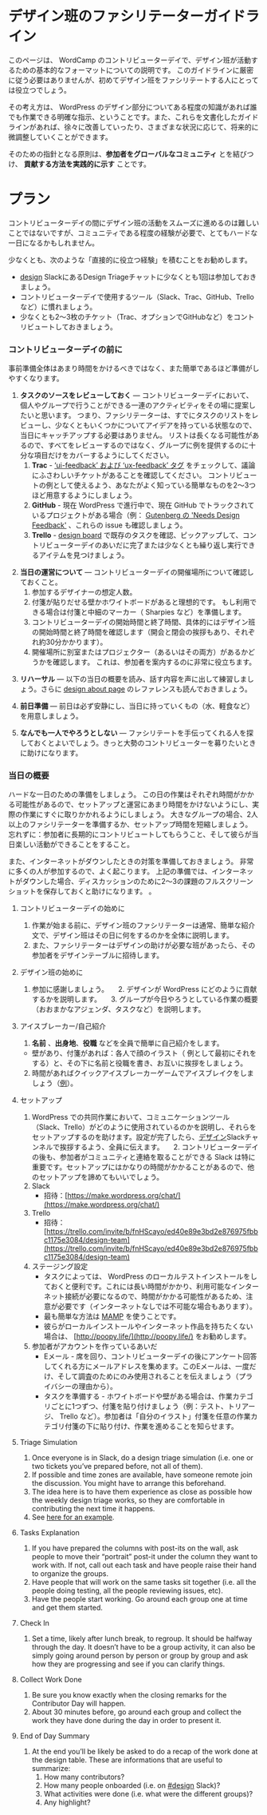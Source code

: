 <!-- # Design Table Facilitator Guidelines -->
# デザイン班のファシリテーターガイドライン

<!-- This page outlines a baseline format to run the Design Table during WordCamp Contributor Days. It’s not meant to be followed strictly, but it’s a useful guideline especially for people that are running the table for the first time. -->
このページは、 WordCamp のコントリビューターデイで、デザイン班が活動するための基本的なフォーマットについての説明です。 このガイドラインに厳密に従う必要はありませんが、初めてデザイン班をファシリテートする人にとっては役立つでしょう。


<!-- The idea is to have clear instructions that anyone with some degree of knowledge of the WordPress design work can follow. Also, having these as a written guideline allows for improvements over time and future tweaks for different contexts. -->
その考え方は、 WordPress のデザイン部分についてある程度の知識があれば誰でも作業できる明確な指示、ということです。また、これらを文書化したガイドラインがあれば、徐々に改善していったり、さまざまな状況に応じて、将来的に微調整していくことができます。

<!-- The guiding principles for this is to have them **connected to the global community** and show them in a **practical way how to contribute**. -->
そのための指針となる原則は、**参加者をグローバルなコミュニティ** とを結びつけ、 **貢献する方法を実践的に示す** ことです。

<!-- # **Plan** -->
# **プラン**

<!-- Facilitating the Design Table work during Contributor Day isn’t a difficult task but takes some experience with the community and it can be very intense on the day. -->
コントリビューターデイの間にデザイン班の活動をスムーズに進めるのは難しいことではないですが、コミュニティである程度の経験が必要で、とてもハードな一日になるかもしれません。

<!-- We suggest to have at least direct experience of these: -->
少なくとも、次のような「直接的に役立つ経験」を積むことをお勧めします。

<!-- *   Have participated at least once in a Design Triage chat in [design](https://wordpress.slack.com/messages/design/) Slack.
*   Have practice of the tools used during the day (Slack, Trac, GitHub, Trello, …).
*   Have contributed to at least a couple of tickets (Trac, optionally GitHub and others). -->
* [design](https://wordpress.slack.com/messages/design/) SlackにあるDesign Triageチャットに少なくとも1回は参加しておきましょう。
* コントリビューターデイで使用するツール（Slack、Trac、GitHub、Trelloなど）に慣れましょう。
* 少なくとも2〜3枚のチケット（Trac、オプションでGitHubなど）をコントリビュートしておきましょう。

<!-- ### **Before Contributor Day** -->
### **コントリビューターデイの前に**

<!-- Overall the preparation work shouldn’t take more than a few hours among the various things, and gets easier the more you do it. -->
事前準備全体はあまり時間をかけるべきではなく、また簡単であるほど準備がしやすくなります。  

<!-- 1.  **Review task sources** — during the contributor day we want to propose to the table a series of activities that can be taken up by individuals and groups. This means that the Facilitator should have reviewed the list of possible tasks and should already have an idea on at least some of them, so they don’t have to catch up on the day.  The list can get long, so don’t try to know review everything, but cover enough items to be able to provide an example to the group. -->
1. **タスクのソースをレビューしておく** — コントリビューターデイにおいて、個人やグループで行うことができる一連のアクティビティをその場に提案したいと思います。 つまり、ファシリテーターは、すでにタスクのリストをレビューし、少なくともいくつかについてアイデアを持っている状態なので、当日にキャッチアップする必要はありません。 リストは長くなる可能性があるので、すべてをレビューするのではなく、グループに例を提供するのに十分な項目だけをカバーするようにしてください。
    <!-- 1.  **Trac** — review the [needs ‘ui-feedback’ and ‘ux-feedback’ tags](https://core.trac.wordpress.org/report/35?sort=modified&asc=1&page=1) and make sure there are good tickets for the discussion. Try to have 2-3 simple ones ready you know in detail to use as examples for contribution.
    2.  **GitHub** — if there are projects that are currently being worked on in WordPress but are currently tracked on GitHub (i.e. [Gutenberg’s ‘Needs Design Feedback’](https://github.com/WordPress/gutenberg/issues?q=is%3Aopen+is%3Aissue+label%3A%22Needs+Design+Feedback%22)), review these issues too.
    3.  **Trello** — review existing tasks on the [design board](https://trello.com/b/fnHScayo/design-team) to find items that can be picked up and either completed or at least iterated upon during the day. -->
    1.  **Trac** - [‘ui-feedback’ および ‘ux-feedback’ タグ](https://core.trac.wordpress.org/report/35?sort=modified&asc=1&page=1) をチェックして、議論にふさわしいチケットがあることを確認してください。 コントリビュートの例として使えるよう、あなたがよく知っている簡単なものを2〜3つほど用意するようにしましょう。
    2.  **GitHub** - 現在 WordPress で進行中で、現在 GitHub でトラックされているプロジェクトがある場合（例： [Gutenberg の 'Needs Design Feedback'](https://github.com/WordPress/gutenberg/issues?q=is%3Aopen+is%3Aissue+label%3A%22Needs+Design+Feedback%22) 、これらの issue も確認しましょう。
    3.  **Trello** - [design board](https://trello.com/b/fnHScayo/design-team) で既存のタスクを確認、ピックアップして、コントリビューターデイのあいだに完了または少なくとも繰り返し実行できるアイテムを見つけましょう。
<!-- 2.  **Logistics** — ask the details about the space during contributor day.
    1.  Ask how many designers are expected to join.
    2.  It’s ideal if there’s a wall for post-its or a whiteboard. If that’s available, get post-its and markers with a medium-sized tip (like Sharpies).
    3.  Review start and end time of the Contributor Day, and specifically start and end work of the tables (as there’s an intro and a closing remarks which will can take about 30 minutes each).
    4.  See if the space allows for having a separate room and/or a projector. This can be very useful to guide people through. -->
2.  **当日の運営について** — コントリビューターデイの開催場所について確認しておくこと。
    1.  参加するデザイナーの想定人数。
    2.  付箋が貼りだせる壁かホワイトボードがあると理想的です。 もし利用できる場合は付箋と中細のマーカー（ Sharpies など）を準備します。
    3.  コントリビューターデイの開始時間と終了時間、具体的にはデザイン班の開始時間と終了時間を確認します（開会と閉会の挨拶もあり、それぞれ約30分かかります）。
    4.  開催場所に別室またはプロジェクター（あるいはその両方）があるかどうかを確認します。 これは、参加者を案内するのに非常に役立ちます。
<!-- 3.  **Rehearse** — read the Day Outline below, and try out, maybe even speaking aloud, what you’re going to say. Have a read of the [design about page](https://make.wordpress.org/design/handbook/about-the-team/) for extra reference. -->
3.  **リハーサル** — 以下の当日の概要を読み、話す内容を声に出して練習しましょう。さらに [design about page](https://make.wordpress.org/design/handbook/about-the-team/) のレファレンスも読んでおきましょう。
<!-- 4.  **Rest** — be sure to have good rest the day before, and prepare supplies to have with you during the day (i.e. water, snacks, etc). -->
4.  **前日準備** — 前日は必ず安静にし、当日に持っていくもの（水、軽食など）を用意しましょう。
<!-- 5.  **Don’t go alone** — consider having someone to support you facilitating, this becomes more important as you get a large amount of contributor. -->
5.  **なんでも一人でやろうとしない** — ファシリテートを手伝ってくれる人を探しておくとよいでしょう。きっと大勢のコントリビューターを募りたいときに助けになります。

<!-- ### **Day Outline** -->
### **当日の概要**

<!-- Be ready for an intense day that will also flow really fast. Each of the tasks here can take a lot of time, so make sure to not spend too much time on setup and logistics and try to get people on actual work quickly. For large group this might need more than one facilitator, or cut down in setup time. Remember: the idea is to have people contribute in the long run, and do something they can feel good about on the day. -->
ハードな一日のための準備をしましょう。 この日の作業はそれぞれ時間がかかる可能性があるので、セットアップと運営にあまり時間をかけないようにし、実際の作業にすぐに取りかかれるようにしましょう。 大きなグループの場合、2人以上のファシリテーターを準備するか、セットアップ時間を短縮しましょう。 忘れずに：参加者に長期的にコントリビュートしてもらうこと、そして彼らが当日楽しい活動ができることをすること。  

<!-- Also, be ready for internet to be down. It often happens with so many people joining. In the preparation above it may be helpful to save full screenshots of 2-3 issues for discussion if internet goes down. .   -->
また、インターネットがダウンしたときの対策を準備しておきましょう。 非常に多くの人が参加するので、よく起こります。 上記の準備では、インターネットがダウンした場合、ディスカッションのために2〜3の課題のフルスクリーンショットを保存しておくと助けになります。 。

<!-- 1.  Contributor Day Intro
    1.  Before the work at the table starts, the design table Facilitator usually prepares a short introduction to be given on stage, explaining who they are and what they are going to do on the day, and inviting people to join the design table.
    2.  The Facilitator also invites other tables to come to the design table if they need design help.
2.  Design Table Intro
    1.  Thank people for joining.
    2.  Explain how design contributes to WordPress.
    3.  Give a general outline of the work the group is going to do today (loose agenda, tasks, etc).
3.  Ice Breaker / Intro People
    1.  Have everyone introduce themselves briefly: **name**, where they are **from**, their **job** title.
        *   If you have a wall and post-its: have everyone draw their own portrait (stylized! do it first as an example) and under it name and job title. Everyone then says hello while putting their post-it on the wall.
    2.  You can also run a quick ice-breaker if there’s time ([examples](http://gamestorming.com/category/icebreakers/)).
4.  Setup
    1.  Explain how these communication tools (Slack, Trello) are used to collaborate on WordPress, and then help them setup. Tell everyone to say “Hi” in the [design](https://wordpress.slack.com/messages/design/) Slack channel once they have completed setting up.
    2.  For the setup, Slack is the most important part as it allows people to be in touch with the community after the Contributor Day. As the setup can take a lot of time, you can choose to ignore other setups to focus on Slack.
    3.  Slack
        *   Invite:  
            [https://make.wordpress.org/chat/](https://make.wordpress.org/chat/)  
    4.  Trello
        *   Invite:  
            [https://trello.com/invite/b/fnHScayo/ed40e89e3bd2e876975fbbc1175e3084/design-team](https://trello.com/invite/b/fnHScayo/ed40e89e3bd2e876975fbbc1175e3084/design-team)  
    5.  Staging Setup
        *   Depending on the tasks, it can be useful for everyone to have a local test installation of WordPress to work with. This can take a long time to setup, and an available internet connection, so be careful in this specific task as it can take a lot of time (and without internet might not be possible at all).
        *   The easiest way might be to use  [MAMP](https://www.mamp.info/en/downloads/).
        *   If they don’t want to have a local install and internet works, you can suggest to use [http://poopy.life/](http://poopy.life/).
    6.  While people create accounts
        *   Email — go around and ask for their email to know if they are willing to receive a survey after the Contributor Day. Make sure this email is used only once, and only for the survey (for privacy reasons).
        *   Prepare Tasks — if there’s a whiteboard or a wall available put post-its on it in a row, one post-it for each work category (i.e. Testing, Triage, Trello, etc). Leave space below so people can move their “portrait” post-it under the specific column to signal they will work on it. -->

1.  コントリビューターデイの始めに
    1.  作業が始まる前に、デザイン班のファシリテーターは通常、簡単な紹介文で、デザイン班はその日に何をするのかを全体に説明します。
    2.  また、ファシリテーターはデザインの助けが必要な班があったら、その参加者をデザインテーブルに招待します。

2.  デザイン班の始めに
    1.  参加に感謝しましょう。
    2.  デザインが WordPress にどのように貢献するかを説明します。
    3.  グループが今日やろうとしている作業の概要（おおまかなアジェンダ、タスクなど）を説明します。

3. アイスブレーカー/自己紹介
    1.  **名前** 、**出身地**、**役職** などを全員で簡単に自己紹介をします。
      * 壁があり、付箋があれば：各人で顔のイラスト（
      例として最初にそれをする）と、その下に名前と役職を書き、お互いに挨拶をしましょう。
    2.  時間があればクイックアイスブレーカーゲームでアイスブレイクをしましょう（[例](http://gamestorming.com/category/icebreakers/)）。

4. セットアップ
    1.  WordPress での共同作業において、コミュニケーションツール（Slack、Trello）がどのように使用されているのかを説明し、それらをセットアップするのを助けます。設定が完了したら、[デザイン](https://wordpress.slack.com/messages/design/)Slackチャンネルで挨拶するよう、全員に伝えます。
    2.  コントリビューターデイの後も、参加者がコミュニティと連絡を取ることができる Slack は特に重要です。セットアップにはかなりの時間がかかることがあるので、他のセットアップを諦めてもいいでしょう。
    3.  Slack
        *   招待：[https://make.wordpress.org/chat/](https://make.wordpress.org/chat/)
    4.  Trello
        *   招待：[https://trello.com/invite/b/fnHScayo/ed40e89e3bd2e876975fbbc1175e3084/design-team](https://trello.com/invite/b/fnHScayo/ed40e89e3bd2e876975fbbc1175e3084/design-team)
    5.  ステージング設定
        *   タスクによっては、 WordPress のローカルテストインストールをしておくと便利です。これには長い時間がかかり、利用可能なインターネット接続が必要になるので、時間がかかる可能性があるため、注意が必要です（インターネットなしでは不可能な場合もあります）。
        *   最も簡単な方法は [MAMP](https://www.mamp.info/en/downloads/) を使うことです。
        *   彼らがローカルインストールやインターネット作品を持ちたくない場合は、 [http://poopy.life/](http://poopy.life/) をお勧めします。
    6.  参加者がアカウントを作っているあいだ
        *   Eメール - 席を回り、コントリビューターデイの後にアンケート回答してくれる方にメールアドレスを集めます。このEメールは、一度だけ、そして調査のためにのみ使用されることを伝えましょう（プライバシーの理由から）。
        *   タスクを準備する - ホワイトボードや壁がある場合は、作業カテゴリごとに1つずつ、付箋を貼り付けましょう（例：テスト、トリアージ、 Trello など）。参加者は「自分のイラスト」付箋を任意の作業カテゴリ付箋の下に貼り付け、作業を進めることを知らせます。

5.  Triage Simulation
    1.  Once everyone is in Slack, do a design triage simulation (i.e. one or two tickets you’ve prepared before, not all of them).
    2.  If possible and time zones are available, have someone remote join the discussion. You might have to arrange this beforehand.
    3.  The idea here is to have them experience as close as possible how the weekly design triage works, so they are comfortable in contributing the next time it happens.
    4.  See [here for an example](https://wordpress.slack.com/archives/C02S78ZAL/p1536889396000100).
6.  Tasks Explanation
    1.  If you have prepared the columns with post-its on the wall, ask people to move their “portrait” post-it under the column they want to work with. If not, call out each task and have people raise their hand to organize the groups.
    2.  Have people that will work on the same tasks sit together (i.e. all the people doing testing, all the people reviewing issues, etc).
    3.  Have the people start working. Go around each group one at time and get them started.
7.  Check In
    1.  Set a time, likely after lunch break, to regroup. It should be halfway through the day. It doesn’t have to be a group activity, it can also be simply going around person by person or group by group and ask how they are progressing and see if you can clarify things.
8.  Collect Work Done
    1.  Be sure you know exactly when the closing remarks for the Contributor Day will happen.
    2.  About 30 minutes before, go around each group and collect the work they have done during the day in order to present it.
9.  End of Day Summary
    1.  At the end you’ll be likely be asked to do a recap of the work done at the design table. These are informations that are useful to summarize:
        1.  How many contributors?
        2.  How many people onboarded (i.e. on [#design](https://make.wordpress.org/design/tag/design/) Slack)?
        3.  What activities were done (i.e. what were the different groups)?
        4.  Any highlight?
